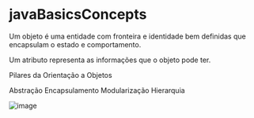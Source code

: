 # javaBasicsConcepts

Um objeto é uma entidade com fronteira e identidade bem definidas que encapsulam o estado e comportamento. 


Um atributo representa as informações que o objeto pode ter. 



Pilares da Orientação a Objetos

Abstração
Encapsulamento
Modularização 
Hierarquia


![image](https://user-images.githubusercontent.com/93552647/149983187-328cd3b0-141f-485d-8f56-29671c225bb0.png)
